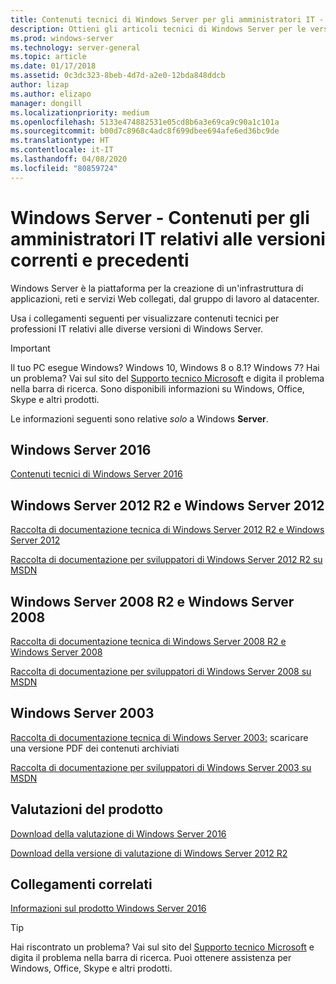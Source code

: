 ```yaml
---
title: Contenuti tecnici di Windows Server per gli amministratori IT - Windows Server
description: Ottieni gli articoli tecnici di Windows Server per le versioni correnti e precedenti, oltre a valutazioni del prodotto per i professionisti IT.
ms.prod: windows-server
ms.technology: server-general
ms.topic: article
ms.date: 01/17/2018
ms.assetid: 0c3dc323-8beb-4d7d-a2e0-12bda848ddcb
author: lizap
ms.author: elizapo
manager: dongill
ms.localizationpriority: medium
ms.openlocfilehash: 5133e474882531e05cd8b6a3e69ca9c90a1c101a
ms.sourcegitcommit: b00d7c8968c4adc8f699dbee694afe6ed36bc9de
ms.translationtype: HT
ms.contentlocale: it-IT
ms.lasthandoff: 04/08/2020
ms.locfileid: "80859724"
---
```

# <a name="windows-server---it-administrator-content-for-current-and-previous-releases"></a>Windows Server - Contenuti per gli amministratori IT relativi alle versioni correnti e precedenti

Windows Server è la piattaforma per la creazione di un'infrastruttura di applicazioni, reti e servizi Web collegati, dal gruppo di lavoro al datacenter.

Usa i collegamenti seguenti per visualizzare contenuti tecnici per professioni IT relativi alle diverse versioni di Windows Server.

> [!IMPORTANT]
> Il tuo PC esegue Windows? Windows 10, Windows 8 o 8.1? Windows 7? Hai un problema? Vai sul sito del [Supporto tecnico Microsoft](https://support.microsoft.com) e digita il problema nella barra di ricerca. Sono disponibili informazioni su Windows, Office, Skype e altri prodotti. 
> 
> Le informazioni seguenti sono relative *solo* a Windows **Server**.

## <a name="windows-server-2016"></a>Windows Server 2016

[Contenuti tecnici di Windows Server 2016](windows-server-2016.md)

## <a name="windows-server-2012-r2-and-windows-server-2012"></a>Windows Server 2012 R2 e Windows Server 2012

[Raccolta di documentazione tecnica di Windows Server 2012 R2 e Windows Server 2012](/previous-versions/windows/it-pro/windows-server-2012-R2-and-2012/) 

[Raccolta di documentazione per sviluppatori di Windows Server 2012 R2 su MSDN](https://msdn.microsoft.com/library/dn609939(v=vs.85).aspx) 

## <a name="windows-server-2008-r2-and-windows-server-2008"></a>Windows Server 2008 R2 e Windows Server 2008

[Raccolta di documentazione tecnica di Windows Server 2008 R2 e Windows Server 2008](/previous-versions/windows/it-pro/windows-server-2008-R2-and-2008)
 
[Raccolta di documentazione per sviluppatori di Windows Server 2008 su MSDN](https://msdn.microsoft.com/library/hh738539.aspx) 

## <a name="windows-server-2003"></a>Windows Server 2003

[Raccolta di documentazione tecnica di Windows Server 2003:](https://www.microsoft.com/download/details.aspx?id=53314) scaricare una versione PDF dei contenuti archiviati

[Raccolta di documentazione per sviluppatori di Windows Server 2003 su MSDN](https://msdn.microsoft.com/library/dn792549.aspx)

## <a name="product-evaluations"></a>Valutazioni del prodotto

[Download della valutazione di Windows Server 2016](https://www.microsoft.com/evalcenter/evaluate-windows-server-2016?i=1) 

[Download della versione di valutazione di Windows Server 2012 R2](https://www.microsoft.com/evalcenter/evaluate-windows-server-2012-r2) 

## <a name="related-links"></a>Collegamenti correlati
[Informazioni sul prodotto Windows Server 2016](https://www.microsoft.com/cloud-platform/windows-server) 

> [!TIP]
> Hai riscontrato un problema? Vai sul sito del [Supporto tecnico Microsoft](https://support.microsoft.com) e digita il problema nella barra di ricerca. Puoi ottenere assistenza per Windows, Office, Skype e altri prodotti. 

